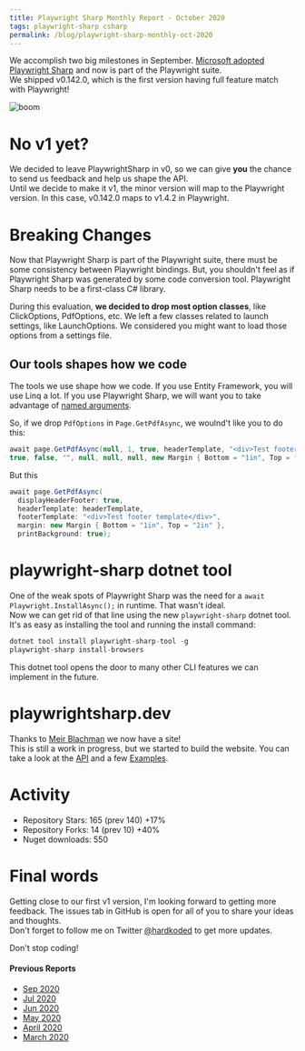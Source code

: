 ```yaml
---
title: Playwright Sharp Monthly Report - October 2020
tags: playwright-sharp csharp
permalink: /blog/playwright-sharp-monthly-oct-2020
---
```


We accomplish two big milestones in September. [Microsoft adopted Playwright Sharp](https://www.hardkoded.com/blog/playwright-sharp-joins-microsoft) and now is part of the Playwright suite.  
We shipped v0.142.0,  which is the first version having full feature match with Playwright!

![boom](https://media1.giphy.com/media/PSyqVLhwDvjXO/giphy.gif?cid=ecf05e47ehdpfrsgwhc0yi5v6wzm6o4e543tqj0rbe30ya7v&rid=giphy.gif)

# No v1 yet?

We decided to leave PlaywrightSharp in v0, so we can give **you** the chance to send us feedback and help us shape the API.  
Until we decide to make it v1, the minor version will map to the Playwright version. In this case, v0.142.0 maps to v1.4.2 in Playwright.

# Breaking Changes

Now that Playwright Sharp is part of the Playwright suite, there must be some consistency between Playwright bindings. But, you shouldn't feel as if Playwright Sharp was generated by some code conversion tool. Playwright Sharp needs to be a first-class C# library.

During this evaluation, **we decided to drop most option classes**, like ClickOptions, PdfOptions, etc. We left a few classes related to launch settings, like LaunchOptions. We considered you might want to load those options from a settings file.

## Our tools shapes how we code

The tools we use shape how we code. If you use Entity Framework, you will use Linq a lot. If you use Playwright Sharp, we will want you to take advantage of [named arguments](https://docs.microsoft.com/en-us/dotnet/csharp/programming-guide/classes-and-structs/named-and-optional-arguments?WT.mc_id=DT-MVP-5003814).

So, if we drop `PdfOptions` in `Page.GetPdfAsync`, we woulnd't like you to do this:

```cs 
await page.GetPdfAsync(null, 1, true, headerTemplate, "<div>Test footer template</div>", 
true, false, "", null, null, null, new Margin { Bottom = "1in", Top = "2in" }, false);
``` 

But this

```cs
await page.GetPdfAsync(
  displayHeaderFooter: true,
  headerTemplate: headerTemplate,
  footerTemplate: "<div>Test footer template</div>",
  margin: new Margin { Bottom = "1in", Top = "2in" },
  printBackground: true);
```

# playwright-sharp dotnet tool

One of the weak spots of Playwright Sharp was the need for a `await Playwright.InstallAsync();` in runtime. That wasn't ideal.  
Now we can get rid of that line using the new `playwright-sharp` dotnet tool. It's as easy as installing the tool and running the install command:

```cs 
dotnet tool install playwright-sharp-tool -g
playwright-sharp install-browsers
```

This dotnet tool opens the door to many other CLI features we can implement in the future.

# playwrightsharp.dev

Thanks to [Meir Blachman](https://twitter.com/MeirBlachman) we now have a site!  
This is still a work in progress, but we started to build the website. You can take a look at the [API](https://playwrightsharp.dev/api/index.html) and a few [Examples](https://playwrightsharp.dev/examples/index.html).

# Activity

 * Repository Stars: 165 (prev 140) +17%
 * Repository Forks: 14 (prev 10) +40%
 * Nuget downloads: 550

 
# Final words

Getting close to our first v1 version, I'm looking forward to getting more feedback. The issues tab in GitHub is open for all of you to share your ideas and thoughts.  
Don't forget to follow me on Twitter [@hardkoded](https://twitter.com/hardkoded) to get more updates.

Don't stop coding!

#### Previous Reports
 * [Sep 2020](https://www.hardkoded.com/blog/playwright-sharp-monthly-sep-2020)
 * [Jul 2020](https://www.hardkoded.com/blog/playwright-sharp-monthly-jul-2020)
 * [Jun 2020](https://www.hardkoded.com/blog/playwright-sharp-monthly-jun-2020)
 * [May 2020](https://www.hardkoded.com/blog/playwright-sharp-monthly-may-2020)
 * [April 2020](https://www.hardkoded.com/blog/playwright-sharp-monthly-apr-2020)
 * [March 2020](https://www.hardkoded.com/blog/playwright-sharp-monthly-march-2020)
 




